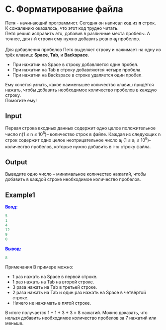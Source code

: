 # C. Форматирование файла

Петя - начинающий программист. Сегодня он написал код из **n** строк.  
К сожалению оказалось, что этот код трудно читать.  
Петя решил исправить это, добавив в различные места пробелы. А точнее, для
_i_-й строки ему нужно добавить ровно **a<sub>i</sub>** пробелов.

Для добавления пробелов Петя выделяет строку и нажимает на одну из трёх клавиш: **Space**, **Tab**, и **Backspace**.

- При нажатии на Space в строку добавляется один пробел.  
- При нажатии на Tab в строку добавляются четыре пробела.  
- При нажатии на Backspace в строке удаляется один пробел.

Ему хочется узнать, какое наименьшее количество клавиш придётся нажать, чтобы добавить необходимое количество пробелов в каждую строку.  
Помогите ему!

## Input  
Первая строка входных данных содержит одно целое положительное число n(1 &le; n &le; 10<sup>5</sup>)– количество строк в файле.
Каждая из следующих n строк содержит одно целое неотрицательное число a<sub>i</sub> (1 &le; a<sub>i</sub> &le; 10<sup>9</sup>)– количество пробелов, которые нужно добавить в
i-ю строку файла.  

## Output
Выведите одно число – минимальное количество нажатий, чтобы добавить в каждой строке необходимое количество пробелов.

## Example1
<font color="blue">**Ввод:**</font>
```c++
5
1
4
12
9
0
```
<font color="blue">**Вывод:**</font>
```c++
8
``` 
Примечания
В примере можно:
- 1 раз нажать на Space в первой строке.
- 1 раз нажать на Tab на второй строке.
- 3 раза нажать на Tab в третьей строке.
- 2 раза нажать на Tab и один раз нажать на Space в четвёртой строке.
- Ничего не нажимать в пятой строке.  

В итоге получается 1 + 1 + 3 + 3 = 8
нажатий. Можно доказать, что нельзя добавить необходимое количество пробелов за 7 нажатий или меньше.